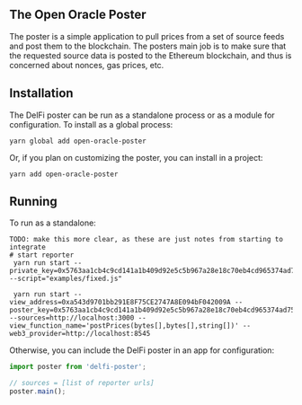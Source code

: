 
## The Open Oracle Poster

The poster is a simple application to pull prices from a set of source feeds and post them to the blockchain. The posters main job is to make sure that the requested source data is posted to the Ethereum blockchain, and thus is concerned about nonces, gas prices, etc.

## Installation

The DelFi poster can be run as a standalone process or as a module for configuration. To install as a global process:

```
yarn global add open-oracle-poster
```

Or, if you plan on customizing the poster, you can install in a project:

```
yarn add open-oracle-poster
```

## Running

To run as a standalone:

```
TODO: make this more clear, as these are just notes from starting to integrate
# start reporter
 yarn run start --private_key=0x5763aa1cb4c9cd141a1b409d92e5c5b967a28e18c70eb4cd965374ad75bff356 --script="examples/fixed.js"

 yarn run start --view_address=0xa543d9701bb291E8F75CE2747A8E094bF042009A --poster_key=0x5763aa1cb4c9cd141a1b409d92e5c5b967a28e18c70eb4cd965374ad75bff356 --sources=http://localhost:3000 --view_function_name='postPrices(bytes[],bytes[],string[])' --web3_provider=http://localhost:8545
```

Otherwise, you can include the DelFi poster in an app for configuration:

```typescript
import poster from 'delfi-poster';

// sources = [list of reporter urls]
poster.main();
```
